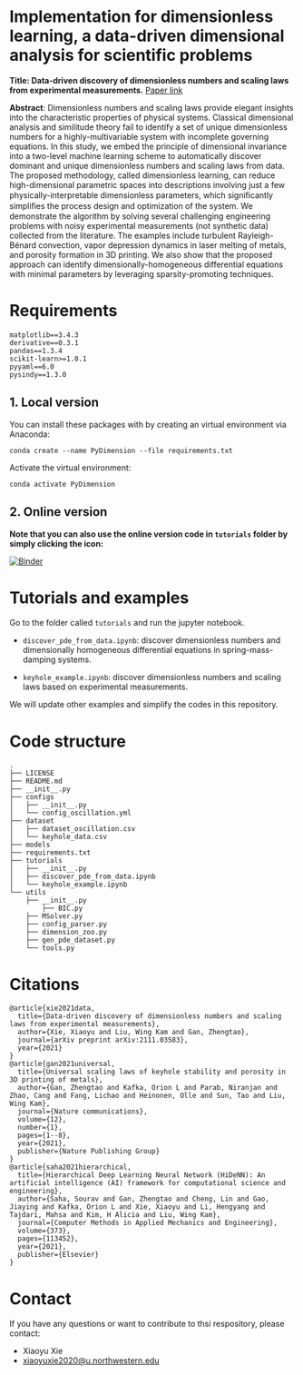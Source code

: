 # Implementation for dimensionless learning, a data-driven dimensional analysis for scientific problems

**Title: Data-driven discovery of dimensionless numbers and scaling laws from experimental measurements.** 
[Paper link](http://arxiv.org/abs/2111.03583)

**Abstract**: Dimensionless numbers and scaling laws provide elegant insights into the characteristic properties of physical systems. Classical dimensional analysis and similitude theory fail to identify a set of unique dimensionless numbers for a highly-multivariable system with incomplete governing equations. In this study, we embed the principle of dimensional invariance into a two-level machine learning scheme to automatically discover dominant and unique dimensionless numbers and scaling laws from data. The proposed methodology, called dimensionless learning, can reduce high-dimensional parametric spaces into descriptions involving just a few physically-interpretable dimensionless parameters, which signiﬁcantly simpliﬁes the process design and optimization of the system. We demonstrate the algorithm by solving several challenging engineering problems with noisy experimental measurements (not synthetic data) collected from the literature. The examples include turbulent Rayleigh-Bénard convection, vapor depression dynamics in laser melting of metals, and porosity formation in 3D printing. We also show that the proposed approach can identify dimensionally-homogeneous differential equations with minimal parameters by leveraging sparsity-promoting techniques.

# Requirements
```
matplotlib==3.4.3
derivative==0.3.1
pandas==1.3.4
scikit-learn>=1.0.1
pyyaml==6.0
pysindy==1.3.0
```

## 1. Local version

You can install these packages with by creating an virtual environment via Anaconda:

`conda create --name PyDimension --file requirements.txt`

Activate the virtual environment:

`conda activate PyDimension `

## 2. Online version

**Note that you can also use the online version code in `tutorials` folder by simply clicking the icon:**

[![Binder](https://mybinder.org/badge_logo.svg)](https://mybinder.org/v2/gh/xiaoyuxie-vico/PyDimension/main)

# Tutorials and examples

Go to the folder called `tutorials` and run the jupyter notebook.

- `discover_pde_from_data.ipynb`: discover dimensionless numbers and dimensionally homogeneous differential equations in spring-mass-damping systems.

- `keyhole_example.ipynb`: discover dimensionless numbers and scaling laws based on experimental measurements.

We will update other examples and simplify the codes in this repository.

# Code structure

```
.
├── LICENSE
├── README.md
├── __init__.py
├── configs
│   ├── __init__.py
│   └── config_oscillation.yml
├── dataset
│   ├── dataset_oscillation.csv
│   └── keyhole_data.csv
├── models
├── requirements.txt
├── tutorials
│   ├── __init__.py
│   ├── discover_pde_from_data.ipynb
│   └── keyhole_example.ipynb
└── utils
    ├── __init__.py
		├── BIC.py
    ├── MSolver.py
    ├── config_parser.py
    ├── dimension_zoo.py
    ├── gen_pde_dataset.py
    └── tools.py
```



# Citations

```
@article{xie2021data,
  title={Data-driven discovery of dimensionless numbers and scaling laws from experimental measurements},
  author={Xie, Xiaoyu and Liu, Wing Kam and Gan, Zhengtao},
  journal={arXiv preprint arXiv:2111.03583},
  year={2021}
}
@article{gan2021universal,
  title={Universal scaling laws of keyhole stability and porosity in 3D printing of metals},
  author={Gan, Zhengtao and Kafka, Orion L and Parab, Niranjan and Zhao, Cang and Fang, Lichao and Heinonen, Olle and Sun, Tao and Liu, Wing Kam},
  journal={Nature communications},
  volume={12},
  number={1},
  pages={1--8},
  year={2021},
  publisher={Nature Publishing Group}
}
@article{saha2021hierarchical,
  title={Hierarchical Deep Learning Neural Network (HiDeNN): An artificial intelligence (AI) framework for computational science and engineering},
  author={Saha, Sourav and Gan, Zhengtao and Cheng, Lin and Gao, Jiaying and Kafka, Orion L and Xie, Xiaoyu and Li, Hengyang and Tajdari, Mahsa and Kim, H Alicia and Liu, Wing Kam},
  journal={Computer Methods in Applied Mechanics and Engineering},
  volume={373},
  pages={113452},
  year={2021},
  publisher={Elsevier}
}
```

# Contact
If you have any questions or want to contribute to thsi respository, please contact: 
- Xiaoyu Xie
- xiaoyuxie2020@u.northwestern.edu
